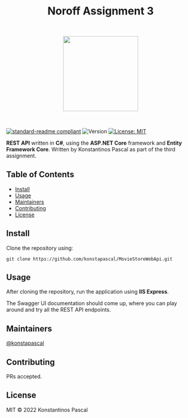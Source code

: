 <h1 align="center">Noroff Assignment 3</h1>

<br>
<p align="center">
	<img src="https://wpguru.co.uk/wp-content/uploads/2020/04/dotnet-logo.png" width="200">
</p>
<br>

[![standard-readme compliant](https://img.shields.io/badge/standard--readme-OK-green.svg?style=flat-square)](https://github.com/RichardLitt/standard-readme)
<img alt="Version" src="https://img.shields.io/badge/version-0.1-blue.svg?cacheSeconds=2592000" />
<a href="#" target="_blank">
<img alt="License: MIT" src="https://img.shields.io/badge/License-MIT-yellow.svg" />
</a>

**REST API** written in **C#**, using the **ASP.NET Core** framework and **Entity Framework Core**. Written by Konstantinos Pascal as part of the third assignment.

## Table of Contents

-  [Install](#install)
-  [Usage](#usage)
-  [Maintainers](#maintainers)
-  [Contributing](#contributing)
-  [License](#license)

## Install

Clone the repository using:

```
git clone https://github.com/konstapascal/MovieStoreWebApi.git
```

## Usage

After cloning the repository, run the application using **IIS Express**.

The Swagger UI documentation should come up, where you can play around and try all the REST API endpoints.

## Maintainers

[@konstapascal](https://github.com/konstapascal)

## Contributing

PRs accepted.

## License

MIT © 2022 Konstantinos Pascal
